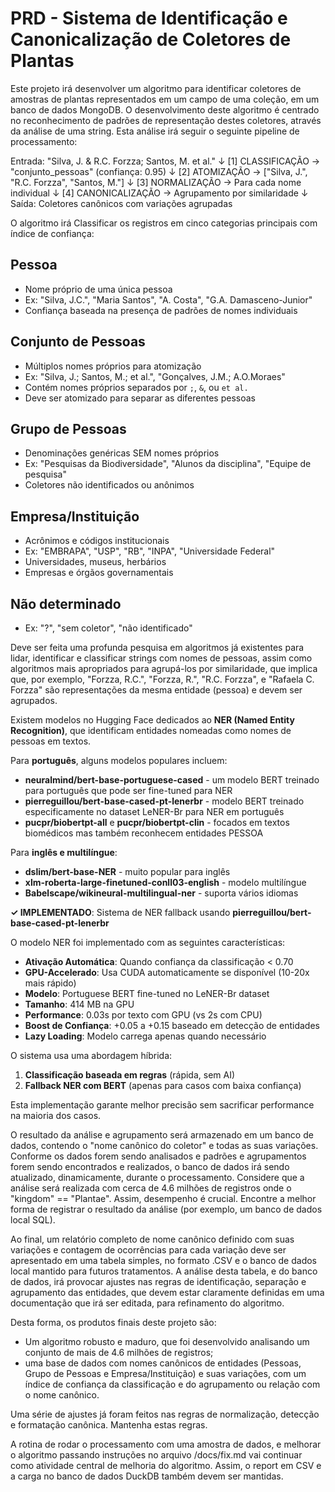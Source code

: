 # PRD - Sistema de Identificação e Canonicalização de Coletores de Plantas

Este projeto irá desenvolver um algoritmo para identificar coletores de amostras de plantas representados em um campo de uma coleção, em um banco de dados MongoDB. O desenvolvimento deste algoritmo é centrado no reconhecimento de padrões de representação destes coletores, através da análise de uma string. Esta análise irá seguir o seguinte pipeline de processamento:

Entrada: "Silva, J. & R.C. Forzza; Santos, M. et al."
    ↓
[1] CLASSIFICAÇÃO → "conjunto_pessoas" (confiança: 0.95)
    ↓
[2] ATOMIZAÇÃO → ["Silva, J.", "R.C. Forzza", "Santos, M."]
    ↓
[3] NORMALIZAÇÃO → Para cada nome individual
    ↓
[4] CANONICALIZAÇÃO → Agrupamento por similaridade
    ↓
Saída: Coletores canônicos com variações agrupadas

O algoritmo irá Classificar os registros em cinco categorias principais com índice de confiança:

## Pessoa

- Nome próprio de uma única pessoa
- Ex: "Silva, J.C.", "Maria Santos", "A. Costa", "G.A. Damasceno-Junior"
- Confiança baseada na presença de padrões de nomes individuais

## Conjunto de Pessoas

- Múltiplos nomes próprios para atomização
- Ex: "Silva, J.; Santos, M.; et al.", "Gonçalves, J.M.; A.O.Moraes"
- Contém nomes próprios separados por `;`, `&`, ou `et al.`
- Deve ser atomizado para separar as diferentes pessoas

## Grupo de Pessoas

- Denominações genéricas SEM nomes próprios
- Ex: "Pesquisas da Biodiversidade", "Alunos da disciplina", "Equipe de pesquisa"
- Coletores não identificados ou anônimos

## Empresa/Instituição

- Acrônimos e códigos institucionais
- Ex: "EMBRAPA", "USP", "RB", "INPA", "Universidade Federal"
- Universidades, museus, herbários
- Empresas e órgãos governamentais

## Não determinado

- Ex: "?", "sem coletor", "não identificado"

Deve ser feita uma profunda pesquisa em algoritmos já existentes para lidar, identificar e classificar strings com nomes de pessoas, assim como algoritmos mais apropriados para agrupá-los por similaridade, que implica que, por exemplo, "Forzza, R.C.", "Forzza, R.", "R.C. Forzza", e "Rafaela C. Forzza" são representações da mesma entidade (pessoa) e devem ser agrupados.

Existem modelos no Hugging Face dedicados ao **NER (Named Entity Recognition)**, que identificam entidades nomeadas como nomes de pessoas em textos.

Para **português**, alguns modelos populares incluem:

- **neuralmind/bert-base-portuguese-cased** - um modelo BERT treinado para português que pode ser fine-tuned para NER
- **pierreguillou/bert-base-cased-pt-lenerbr** - modelo BERT treinado especificamente no dataset LeNER-Br para NER em português
- **pucpr/biobertpt-all** e **pucpr/biobertpt-clin** - focados em textos biomédicos mas também reconhecem entidades PESSOA

Para **inglês e multilíngue**:

- **dslim/bert-base-NER** - muito popular para inglês
- **xlm-roberta-large-finetuned-conll03-english** - modelo multilíngue
- **Babelscape/wikineural-multilingual-ner** - suporta vários idiomas

**✓ IMPLEMENTADO**: Sistema de NER fallback usando **pierreguillou/bert-base-cased-pt-lenerbr**

O modelo NER foi implementado com as seguintes características:
- **Ativação Automática**: Quando confiança da classificação < 0.70
- **GPU-Accelerado**: Usa CUDA automaticamente se disponível (10-20x mais rápido)
- **Modelo**: Portuguese BERT fine-tuned no LeNER-Br dataset
- **Tamanho**: 414 MB na GPU
- **Performance**: 0.03s por texto com GPU (vs 2s com CPU)
- **Boost de Confiança**: +0.05 a +0.15 baseado em detecção de entidades
- **Lazy Loading**: Modelo carrega apenas quando necessário

O sistema usa uma abordagem híbrida:
1. **Classificação baseada em regras** (rápida, sem AI)
2. **Fallback NER com BERT** (apenas para casos com baixa confiança)

Esta implementação garante melhor precisão sem sacrificar performance na maioria dos casos.

O resultado da análise e agrupamento será armazenado em um banco de dados, contendo o "nome canônico do coletor" e todas as suas variações. Conforme os dados forem sendo analisados e padrões e agrupamentos forem sendo encontrados e realizados, o banco de dados irá sendo atualizado, dinamicamente, durante o processamento. Considere que a análise será realizada com cerca de 4.6 milhões de registros onde o "kingdom" == "Plantae". Assim, desempenho é crucial. Encontre a melhor forma de registrar o resultado da análise (por exemplo, um banco de dados local SQL).

Ao final, um relatório completo de nome canônico definido com suas variações e contagem de ocorrências para cada variação deve ser apresentado em uma tabela simples, no formato .CSV e o banco de dados local mantido para futuros tratamentos. A análise desta tabela, e do banco de dados, irá provocar ajustes nas regras de identificação, separação e agrupamento das entidades, que devem estar claramente definidas em uma documentação que irá ser editada, para refinamento do algoritmo.

Desta forma, os produtos finais deste projeto são:

- Um algoritmo robusto e maduro, que foi desenvolvido analisando um conjunto de mais de 4.6 milhões de registros;
- uma base de dados com nomes canônicos de entidades (Pessoas, Grupo de Pessoas e Empresa/Instituição) e suas variações, com um índice de confiança da classificação e do agrupamento ou relação com o nome canônico.

Uma série de ajustes já foram feitos nas regras de normalização, detecção e formatação canônica. Mantenha estas regras.

A rotina de rodar o processamento com uma amostra de dados, e melhorar o algoritmo passando instruções no arquivo /docs/fix.md vai continuar como atividade central de melhoria do algoritmo. Assim, o report em CSV e a carga no banco de dados DuckDB também devem ser mantidas.
